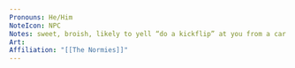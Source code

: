 ```yaml
---
Pronouns: He/Him
NoteIcon: NPC
Notes: sweet, broish, likely to yell “do a kickflip” at you from a car window
Art: 
Affiliation: "[[The Normies]]"
---
```

